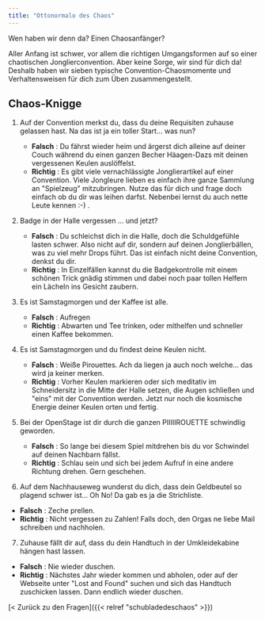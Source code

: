 ```yaml
---
title: "Ottonormalo des Chaos"
---
```


Wen haben wir denn da? Einen Chaosanfänger?

Aller Anfang ist schwer, vor allem die richtigen Umgangsformen auf so einer chaotischen Jonglierconvention. Aber keine Sorge, wir sind für dich da! Deshalb haben wir sieben typische Convention-Chaosmomente und Verhaltensweisen für dich zum Üben zusammengestellt.

## Chaos-Knigge

1. Auf der Convention merkst du, dass du deine Requisiten zuhause gelassen hast. Na das ist ja ein toller Start... was nun? 
   * **Falsch**
    : Du fährst wieder heim und ärgerst dich alleine auf deiner Couch während du einen ganzen Becher Häagen-Dazs mit deinen vergessenen Keulen auslöffelst.
   * **Richtig**
   : Es gibt viele vernachlässigte Jonglierartikel auf einer Convention. Viele Jongleure lieben es einfach ihre ganze Sammlung an "Spielzeug" mitzubringen. Nutze das für dich und frage doch einfach ob du dir was leihen darfst. Nebenbei lernst du auch nette Leute kennen :-) .

2. Badge in der Halle vergessen ... und jetzt?
   * **Falsch**
   : Du schleichst dich in die Halle, doch die Schuldgefühle lasten schwer. Also nicht auf dir, sondern auf deinen Jonglierbällen, was zu viel mehr Drops führt. Das ist einfach nicht deine Convention, denkst du dir.
   * **Richtig**
   : In Einzelfällen kannst du die Badgekontrolle mit einem schönen Trick gnädig stimmen und dabei noch paar tollen Helfern ein Lächeln ins Gesicht zaubern.
3. Es ist Samstagmorgen und der Kaffee ist alle.
    * **Falsch**
   :  Aufregen
   * **Richtig**
   : Abwarten und Tee trinken, oder mithelfen und schneller einen Kaffee bekommen.
4. Es ist Samstagmorgen und du findest deine Keulen nicht.
   * **Falsch**
   : Weiße Pirouettes. Ach da liegen ja auch noch welche... das wird ja keiner merken.
   * **Richtig**
   : Vorher Keulen markieren oder sich meditativ im Schneidersitz in die Mitte der Halle setzen, die Augen schließen und "eins" mit der Convention werden. Jetzt nur noch die kosmische Energie deiner Keulen orten und fertig.
5. Bei der OpenStage ist dir durch die ganzen PIIIIIROUETTE schwindlig geworden.
   * **Falsch**
   : So lange bei diesem Spiel mitdrehen bis du vor Schwindel auf deinen Nachbarn fällst.
   * **Richtig**
   : Schlau sein und sich bei jedem Aufruf in eine andere Richtung drehen. Gern geschehen.

6.  Auf dem Nachhauseweg wunderst du dich, dass dein Geldbeutel so plagend schwer ist... Oh No! Da gab es ja die Strichliste.
   * **Falsch**
   : Zeche prellen.
   * **Richtig**
   : Nicht vergessen zu Zahlen! Falls doch, den Orgas ne liebe Mail schreiben und nachholen.

7.  Zuhause fällt dir auf, dass du dein Handtuch in der Umkleidekabine hängen hast lassen.
   * **Falsch**
   : Nie wieder duschen.
   * **Richtig**
   : Nächstes Jahr wieder kommen und abholen, oder auf der Webseite unter "Lost and Found" suchen und sich das Handtuch zuschicken lassen. Dann endlich wieder duschen.

[< Zurück zu den Fragen]({{< relref "schubladedeschaos" >}})
